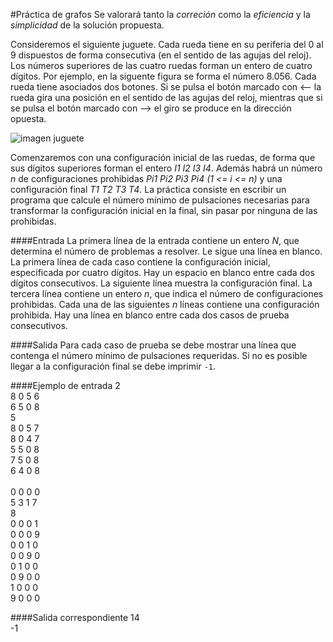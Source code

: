 #Práctica de grafos
Se valorará tanto la *correción* como la *eficiencia* y la *simplicidad* de la solución propuesta.

Consideremos el siguiente juguete. Cada rueda tiene en su periferia del 0 al 9 dispuestos de forma consecutiva (en el sentido de las agujas del reloj). Los números superiores de las cuatro ruedas forman un entero de cuatro dígitos. Por ejemplo, en la siguente figura se forma el número 8.056. Cada rueda tiene asociados dos botones. Si se pulsa el botón marcado con <-- la rueda gira una posición en el sentido de las agujas del reloj, mientras que si se pulsa el botón marcado con --> el giro se produce en la dirección opuesta.

![imagen juguete](http://imgbin.org/images/22525.png "Juguete de ruedas")

Comenzaremos con una configuración inicial de las ruedas, de forma que sus dígitos superiores forman el entero *I1 I2 I3 I4*. Además habrá un número *n* de configuraciones prohibidas *Pi1 Pi2 Pi3 Pi4* *(1 <= i <= n)* y una configuración final *T1 T2 T3 T4*. La práctica consiste en escribir un programa que calcule el número mínimo de pulsaciones necesarias para transformar la configuración inicial en la final, sin pasar por ninguna de las prohibidas.

####Entrada
La primera línea de la entrada contiene un entero *N*, que determina el número de problemas a resolver. Le sigue una línea en blanco. La primera línea de cada caso contiene la configuración inicial, especificada por cuatro dígitos. Hay un espacio en blanco entre cada dos dígitos consecutivos. La siguiente línea muestra la configuración final. La tercera línea contiene un entero *n*, que indica el número de configuraciones prohibidas. Cada una de las siguientes *n* líneas contiene una configuración prohibida. Hay una línea en blanco entre cada dos casos de prueba consecutivos.

####Salida
Para cada caso de prueba se debe mostrar una línea que contenga el número mínimo de pulsaciones requeridas. Si no es posible llegar a la configuración final se debe imprimir `-1`.

####Ejemplo de entrada
2   
8 0 5 6   
6 5 0 8   
5   
8 0 5 7   
8 0 4 7   
5 5 0 8   
7 5 0 8   
6 4 0 8   
<br/>
0 0 0 0   
5 3 1 7   
8   
0 0 0 1   
0 0 0 9   
0 0 1 0   
0 0 9 0   
0 1 0 0   
0 9 0 0   
1 0 0 0   
9 0 0 0   

####Salida correspondiente
14   
-1
